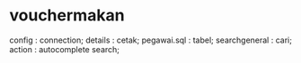 # vouchermakan

config : connection;
details : cetak;
pegawai.sql : tabel;
searchgeneral : cari;
action : autocomplete search;
